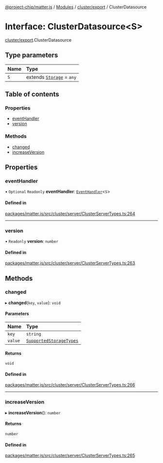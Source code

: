 [@project-chip/matter.js](../README.md) / [Modules](../modules.md) / [cluster/export](../modules/cluster_export.md) / ClusterDatasource

# Interface: ClusterDatasource\<S\>

[cluster/export](../modules/cluster_export.md).ClusterDatasource

## Type parameters

| Name | Type |
| :------ | :------ |
| `S` | extends [`Storage`](storage_export.Storage.md) = `any` |

## Table of contents

### Properties

- [eventHandler](cluster_export.ClusterDatasource-1.md#eventhandler)
- [version](cluster_export.ClusterDatasource-1.md#version)

### Methods

- [changed](cluster_export.ClusterDatasource-1.md#changed)
- [increaseVersion](cluster_export.ClusterDatasource-1.md#increaseversion)

## Properties

### eventHandler

• `Optional` `Readonly` **eventHandler**: [`EventHandler`](../classes/protocol_interaction_export.EventHandler.md)\<`S`\>

#### Defined in

[packages/matter.js/src/cluster/server/ClusterServerTypes.ts:264](https://github.com/project-chip/matter.js/blob/0c058ae17fdba4c0b89b8b13c309011d51782299/packages/matter.js/src/cluster/server/ClusterServerTypes.ts#L264)

___

### version

• `Readonly` **version**: `number`

#### Defined in

[packages/matter.js/src/cluster/server/ClusterServerTypes.ts:263](https://github.com/project-chip/matter.js/blob/0c058ae17fdba4c0b89b8b13c309011d51782299/packages/matter.js/src/cluster/server/ClusterServerTypes.ts#L263)

## Methods

### changed

▸ **changed**(`key`, `value`): `void`

#### Parameters

| Name | Type |
| :------ | :------ |
| `key` | `string` |
| `value` | [`SupportedStorageTypes`](../modules/storage_export.md#supportedstoragetypes) |

#### Returns

`void`

#### Defined in

[packages/matter.js/src/cluster/server/ClusterServerTypes.ts:266](https://github.com/project-chip/matter.js/blob/0c058ae17fdba4c0b89b8b13c309011d51782299/packages/matter.js/src/cluster/server/ClusterServerTypes.ts#L266)

___

### increaseVersion

▸ **increaseVersion**(): `number`

#### Returns

`number`

#### Defined in

[packages/matter.js/src/cluster/server/ClusterServerTypes.ts:265](https://github.com/project-chip/matter.js/blob/0c058ae17fdba4c0b89b8b13c309011d51782299/packages/matter.js/src/cluster/server/ClusterServerTypes.ts#L265)
